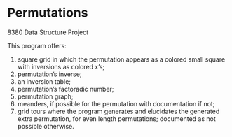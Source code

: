 # Permutations
8380 Data Structure Project

This program offers:
1. square grid in which the permutation appears as a colored small square with inversions as colored x’s;
2. permutation’s inverse;
3. an inversion table;
4. permutation’s factoradic number;
5. permutation graph;
6. meanders, if possible for the permutation with documentation if not;
7. grid tours where the program generates and elucidates the generated extra permutation, for even length permutations; documented as not possible otherwise.

